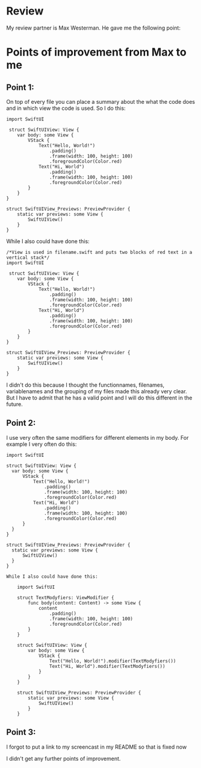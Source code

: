 # Review
My review partner is Max Westerman. He gave me the following point:

# Points of improvement from Max to me 
## Point 1:
On top of every file you can place a summary about the what the code does and in
which view the code is used. So I do this: 

    import SwiftUI

     struct SwiftUIView: View {
        var body: some View {
            VStack {
                Text("Hello, World!")
                    .padding()
                    .frame(width: 100, height: 100)
                    .foregroundColor(Color.red)
                Text("Hi, World")
                    .padding()
                    .frame(width: 100, height: 100)
                    .foregroundColor(Color.red)
            }
        }
    }

    struct SwiftUIView_Previews: PreviewProvider {
        static var previews: some View {
            SwiftUIView()
        }
    }

While I also could have done this:

    /*View is used in filename.swift and puts two blocks of red text in a vertical stack*/
    import SwiftUI

     struct SwiftUIView: View {
        var body: some View {
            VStack {
                Text("Hello, World!")
                    .padding()
                    .frame(width: 100, height: 100)
                    .foregroundColor(Color.red)
                Text("Hi, World")
                    .padding()
                    .frame(width: 100, height: 100)
                    .foregroundColor(Color.red)
            }
        }
    }

    struct SwiftUIView_Previews: PreviewProvider {
        static var previews: some View {
            SwiftUIView()
        }
    }

I didn't do this because I thought the functionnames, filenames, variablenames and the grouping of my files made this already very clear. But I have to admit that he has a valid point and I will do this different in the future.

## Point 2:
I use very often the same modifiers for different elements in my body. For example I very often do this:
  
    import SwiftUI

    struct SwiftUIView: View {
      var body: some View {
          VStack {
              Text("Hello, World!")
                  .padding()
                  .frame(width: 100, height: 100)
                  .foregroundColor(Color.red)
              Text("Hi, World")
                  .padding()
                  .frame(width: 100, height: 100)
                  .foregroundColor(Color.red)
          }
      }
    }

    struct SwiftUIView_Previews: PreviewProvider {
      static var previews: some View {
          SwiftUIView()
      }
    }

    While I also could have done this:

        import SwiftUI

        struct TextModyfiers: ViewModifier {
            func body(content: Content) -> some View {
                content
                    .padding()
                    .frame(width: 100, height: 100)
                    .foregroundColor(Color.red)
            }
        }

        struct SwiftUIView: View {
            var body: some View {
                VStack {
                    Text("Hello, World!").modifier(TextModyfiers())
                    Text("Hi, World").modifier(TextModyfiers())
                }
            }
        }

        struct SwiftUIView_Previews: PreviewProvider {
            static var previews: some View {
                SwiftUIView()
            }
        }
## Point 3:
I forgot to put a link to my screencast in my README so that is fixed now 

I didn't get any further points of improvement.
   

 




